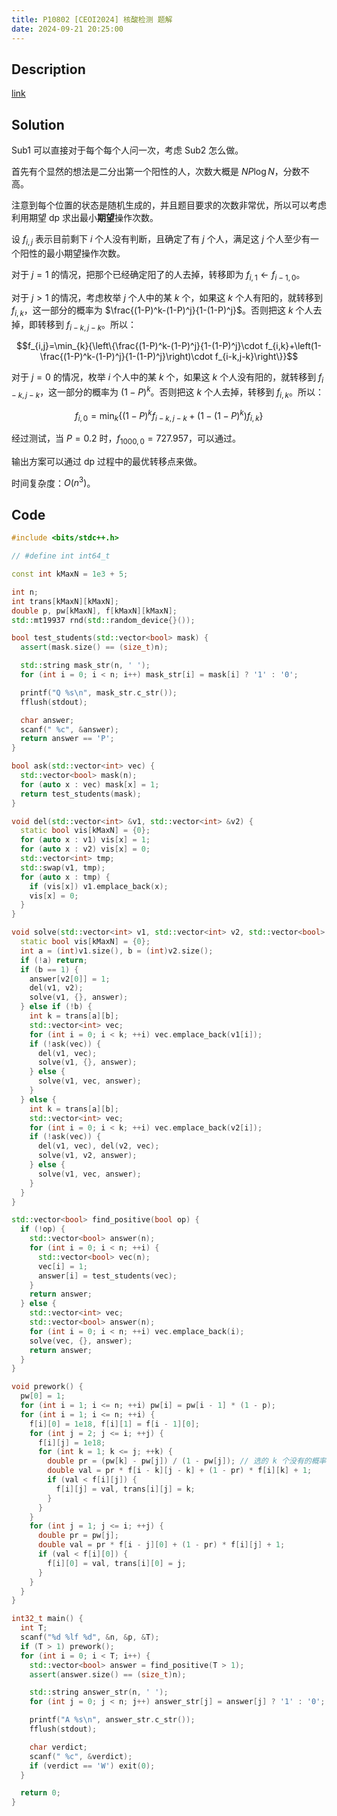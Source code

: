 ```yaml
---
title: P10802 [CEOI2024] 核酸检测 题解
date: 2024-09-21 20:25:00
---
```


## Description

[link](https://www.luogu.com.cn/problem/P10802)

## Solution

Sub1 可以直接对于每个每个人问一次，考虑 Sub2 怎么做。

首先有个显然的想法是二分出第一个阳性的人，次数大概是 $NP\log N$，分数不高。

注意到每个位置的状态是随机生成的，并且题目要求的次数非常优，所以可以考虑利用期望 dp 求出最小**期望**操作次数。

设 $f_{i,j}$ 表示目前剩下 $i$ 个人没有判断，且确定了有 $j$ 个人，满足这 $j$ 个人至少有一个阳性的最小期望操作次数。

对于 $j=1$ 的情况，把那个已经确定阳了的人去掉，转移即为 $f_{i,1}\leftarrow f_{i-1,0}$。

对于 $j>1$ 的情况，考虑枚举 $j$ 个人中的某 $k$ 个，如果这 $k$ 个人有阳的，就转移到 $f_{i,k}$，这一部分的概率为 $\frac{(1-P)^k-(1-P)^j}{1-(1-P)^j}$。否则把这 $k$ 个人去掉，即转移到 $f_{i-k,j-k}$。所以：

$$f_{i,j}=\min_{k}{\left\{\frac{(1-P)^k-(1-P)^j}{1-(1-P)^j}\cdot f_{i,k}+\left(1-\frac{(1-P)^k-(1-P)^j}{1-(1-P)^j}\right)\cdot f_{i-k,j-k}\right\}}$$

对于 $j=0$ 的情况，枚举 $i$ 个人中的某 $k$ 个，如果这 $k$ 个人没有阳的，就转移到 $f_{i-k,j-k}$，这一部分的概率为 $(1-P)^k$。否则把这 $k$ 个人去掉，转移到 $f_{i,k}$。所以：

$$
f_{i,0}=\min_{k}{\left\{\left(1-P\right)^kf_{i-k,j-k}+\left(1-\left(1-P\right)^k\right)f_{i,k}\right\}}
$$

经过测试，当 $P=0.2$ 时，$f_{1000,0}=727.957$，可以通过。

输出方案可以通过 dp 过程中的最优转移点来做。

时间复杂度：$O(n^3)$。

## Code

```cpp
#include <bits/stdc++.h>

// #define int int64_t

const int kMaxN = 1e3 + 5;

int n;
int trans[kMaxN][kMaxN];
double p, pw[kMaxN], f[kMaxN][kMaxN];
std::mt19937 rnd(std::random_device{}());

bool test_students(std::vector<bool> mask) {
  assert(mask.size() == (size_t)n);

  std::string mask_str(n, ' ');
  for (int i = 0; i < n; i++) mask_str[i] = mask[i] ? '1' : '0';

  printf("Q %s\n", mask_str.c_str());
  fflush(stdout);

  char answer;
  scanf(" %c", &answer);
  return answer == 'P';
}

bool ask(std::vector<int> vec) {
  std::vector<bool> mask(n);
  for (auto x : vec) mask[x] = 1;
  return test_students(mask);
}

void del(std::vector<int> &v1, std::vector<int> &v2) {
  static bool vis[kMaxN] = {0};
  for (auto x : v1) vis[x] = 1;
  for (auto x : v2) vis[x] = 0;
  std::vector<int> tmp;
  std::swap(v1, tmp);
  for (auto x : tmp) {
    if (vis[x]) v1.emplace_back(x);
    vis[x] = 0;
  }
}

void solve(std::vector<int> v1, std::vector<int> v2, std::vector<bool> &answer) {
  static bool vis[kMaxN] = {0};
  int a = (int)v1.size(), b = (int)v2.size();
  if (!a) return;
  if (b == 1) {
    answer[v2[0]] = 1;
    del(v1, v2);
    solve(v1, {}, answer);
  } else if (!b) {
    int k = trans[a][b];
    std::vector<int> vec;
    for (int i = 0; i < k; ++i) vec.emplace_back(v1[i]);
    if (!ask(vec)) {
      del(v1, vec);
      solve(v1, {}, answer);
    } else {
      solve(v1, vec, answer);
    }
  } else {
    int k = trans[a][b];
    std::vector<int> vec;
    for (int i = 0; i < k; ++i) vec.emplace_back(v2[i]);
    if (!ask(vec)) {
      del(v1, vec), del(v2, vec);
      solve(v1, v2, answer);
    } else {
      solve(v1, vec, answer);
    }
  }
}

std::vector<bool> find_positive(bool op) {
  if (!op) {
    std::vector<bool> answer(n);
    for (int i = 0; i < n; ++i) {
      std::vector<bool> vec(n);
      vec[i] = 1;
      answer[i] = test_students(vec);
    }
    return answer;
  } else {
    std::vector<int> vec;
    std::vector<bool> answer(n);
    for (int i = 0; i < n; ++i) vec.emplace_back(i);
    solve(vec, {}, answer);
    return answer;
  }
}

void prework() {
  pw[0] = 1;
  for (int i = 1; i <= n; ++i) pw[i] = pw[i - 1] * (1 - p);
  for (int i = 1; i <= n; ++i) {
    f[i][0] = 1e18, f[i][1] = f[i - 1][0];
    for (int j = 2; j <= i; ++j) {
      f[i][j] = 1e18;
      for (int k = 1; k <= j; ++k) {
        double pr = (pw[k] - pw[j]) / (1 - pw[j]); // 选的 k 个没有的概率
        double val = pr * f[i - k][j - k] + (1 - pr) * f[i][k] + 1;
        if (val < f[i][j]) {
          f[i][j] = val, trans[i][j] = k;
        }
      }
    }
    for (int j = 1; j <= i; ++j) {
      double pr = pw[j];
      double val = pr * f[i - j][0] + (1 - pr) * f[i][j] + 1;
      if (val < f[i][0]) {
        f[i][0] = val, trans[i][0] = j;
      }
    }
  }
}

int32_t main() {
  int T;
  scanf("%d %lf %d", &n, &p, &T);
  if (T > 1) prework();
  for (int i = 0; i < T; i++) {
    std::vector<bool> answer = find_positive(T > 1);
    assert(answer.size() == (size_t)n);

    std::string answer_str(n, ' ');
    for (int j = 0; j < n; j++) answer_str[j] = answer[j] ? '1' : '0';

    printf("A %s\n", answer_str.c_str());
    fflush(stdout);

    char verdict;
    scanf(" %c", &verdict);
    if (verdict == 'W') exit(0);
  }

  return 0;
}
```